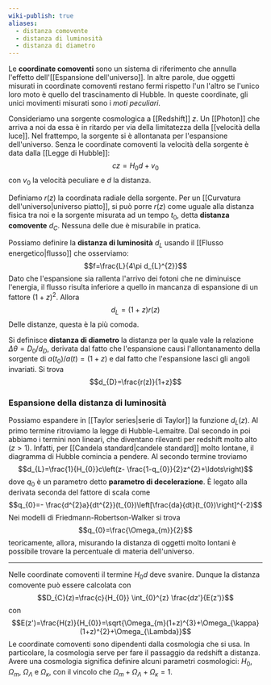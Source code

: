 ```yaml
---
wiki-publish: true
aliases:
  - distanza comovente
  - distanza di luminosità
  - distanza di diametro
---
```

Le **coordinate comoventi** sono un sistema di riferimento che annulla l'effetto dell'[[Espansione dell'universo]]. In altre parole, due oggetti misurati in coordinate comoventi restano fermi rispetto l'un l'altro se l'unico loro moto è quello del trascinamento di Hubble. In queste coordinate, gli unici movimenti misurati sono i *moti peculiari*.

Consideriamo una sorgente cosmologica a [[Redshift]] $z$. Un [[Photon]] che arriva a noi da essa è in ritardo per via della limitatezza della [[velocità della luce]]. Nel frattempo, la sorgente si è allontanata per l'espansione dell'universo. Senza le coordinate comoventi la velocità della sorgente è data dalla [[Legge di Hubble]]:
$$cz=H_{0}d+v_{0}$$
con $v_{0}$ la velocità peculiare e $d$ la distanza.

Definiamo $r(z)$ la coordinata radiale della sorgente. Per un [[Curvatura dell'universo|universo piatto]], si può porre $r(z)$ come uguale alla distanza fisica tra noi e la sorgente misurata ad un tempo $t_{0}$, detta **distanza comovente** $d_{C}$. Nessuna delle due è misurabile in pratica.

Possiamo definire la **distanza di luminosità** $d_{L}$ usando il [[Flusso energetico|flusso]] che osserviamo:
$$f=\frac{L}{4\pi d_{L}^{2}}$$
Dato che l'espansione sia rallenta l'arrivo dei fotoni che ne diminuisce l'energia, il flusso risulta inferiore a quello in mancanza di espansione di un fattore $(1+z)^{2}$. Allora
$$d_{L}=(1+z)r(z)$$
Delle distanze, questa è la più comoda.

Si definisce **distanza di diametro** la distanza per la quale vale la relazione $\Delta \theta=D_{0}/d_{D}$, derivata dal fatto che l'espansione causi l'allontanamento della sorgente di $a(t_{0})/a(t)=(1+z)$ e dal fatto che l'espansione lasci gli angoli invariati. Si trova
$$d_{D}=\frac{r(z)}{1+z}$$
### Espansione della distanza di luminosità
Possiamo espandere in [[Taylor series|serie di Taylor]] la funzione $d_{L}(z)$. Al primo termine ritroviamo la legge di Hubble-Lemaitre. Dal secondo in poi abbiamo i termini non lineari, che diventano rilevanti per redshift molto alto ($z>1$). Infatti, per [[Candela standard|candele standard]] molto lontane, il diagramma di Hubble comincia a pendere. Al secondo termine troviamo
$$d_{L}=\frac{1}{H_{0}}c\left(z- \frac{1-q_{0}}{2}z^{2}+\ldots\right)$$
dove $q_{0}$ è un parametro detto **parametro di decelerazione**. È legato alla derivata seconda del fattore di scala come
$$q_{0}=- \frac{d^{2}a}{dt^{2}}(t_{0})\left[\frac{da}{dt}(t_{0})\right]^{-2}$$
Nei modelli di Friedmann-Robertson-Walker si trova
$$q_{0}=\frac{\Omega_{m}}{2}$$
teoricamente, allora, misurando la distanza di oggetti molto lontani è possibile trovare la percentuale di materia dell'universo.

---

Nelle coordinate comoventi il termine $H_{0}d$ deve svanire. Dunque la distanza comovente può essere calcolata con
$$D_{C}(z)=\frac{c}{H_{0}} \int_{0}^{z} \frac{dz'}{E(z')}$$
con
$$E(z')=\frac{H(z)}{H_{0}}=\sqrt{\Omega_{m}(1+z)^{3}+\Omega_{\kappa}(1+z)^{2}+\Omega_{\Lambda}}$$
Le coordinate comoventi sono dipendenti dalla cosmologia che si usa. In particolare, la cosmologia serve per fare il passaggio da redshift a distanza. Avere una cosmologia significa definire alcuni parametri cosmologici: $H_{0}$, $\Omega_{m}$, $\Omega_{\Lambda}$ e $\Omega_{\kappa}$, con il vincolo che $\Omega_{m}+\Omega_{\Lambda}+\Omega_{\kappa}=1$.